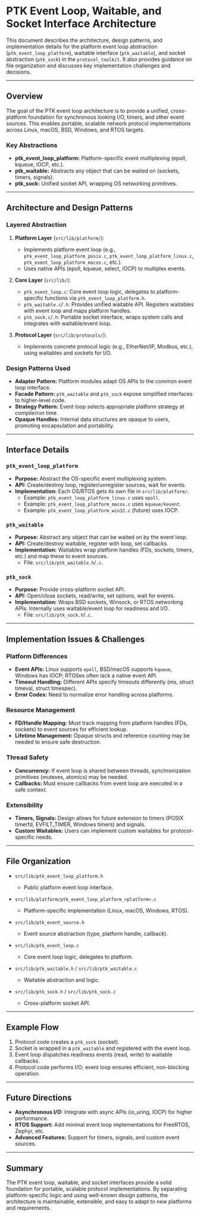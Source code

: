 # PTK Event Loop, Waitable, and Socket Interface Architecture

This document describes the architecture, design patterns, and implementation details for the platform event loop abstraction (`ptk_event_loop_platform`), waitable interface (`ptk_waitable`), and socket abstraction (`ptk_sock`) in the `protocol_toolkit`. It also provides guidance on file organization and discusses key implementation challenges and decisions.

---

## Overview

The goal of the PTK event loop architecture is to provide a unified, cross-platform foundation for synchronous looking I/O, timers, and other event sources. This enables portable, scalable network protocol implementations across Linux, macOS, BSD, Windows, and RTOS targets.

### Key Abstractions

- **ptk_event_loop_platform:** Platform-specific event multiplexing (epoll, kqueue, IOCP, etc.).
- **ptk_waitable:** Abstracts any object that can be waited on (sockets, timers, signals).
- **ptk_sock:** Unified socket API, wrapping OS networking primitives.

---

## Architecture and Design Patterns

### Layered Abstraction

1. **Platform Layer** (`src/lib/platform/`):
    - Implements platform event loop (e.g., `ptk_event_loop_platform_posix.c`, `ptk_event_loop_platform_linux.c`, `ptk_event_loop_platform_macos.c`, etc.).
    - Uses native APIs (epoll, kqueue, select, IOCP) to multiplex events.

2. **Core Layer** (`src/lib/`):
    - `ptk_event_loop.c`: Core event loop logic, delegates to platform-specific functions via `ptk_event_loop_platform.h`.
    - `ptk_waitable.c`/`.h`: Provides unified waitable API. Registers waitables with event loop and maps platform handles.
    - `ptk_sock.c`/`.h`: Portable socket interface, wraps system calls and integrates with waitable/event loop.

3. **Protocol Layer** (`src/lib/protocols/`):
    - Implements concrete protocol logic (e.g., EtherNet/IP, Modbus, etc.), using waitables and sockets for I/O.

### Design Patterns Used

- **Adapter Pattern:** Platform modules adapt OS APIs to the common event loop interface.
- **Facade Pattern:** `ptk_waitable` and `ptk_sock` expose simplified interfaces to higher-level code.
- **Strategy Pattern:** Event loop selects appropriate platform strategy at compile/run time.
- **Opaque Handles:** Internal data structures are opaque to users, promoting encapsulation and portability.

---

## Interface Details

### `ptk_event_loop_platform`

- **Purpose:** Abstract the OS-specific event multiplexing system.
- **API:** Create/destroy loop, register/unregister sources, wait for events.
- **Implementation:** Each OS/RTOS gets its own file in `src/lib/platform/`.
    - Example: `ptk_event_loop_platform_linux.c` uses `epoll`.
    - Example: `ptk_event_loop_platform_macos.c` uses `kqueue/kevent`.
    - Example: `ptk_event_loop_platform_win32.c` (future) uses IOCP.

### `ptk_waitable`

- **Purpose:** Abstract any object that can be waited on by the event loop.
- **API:** Create/destroy waitable, register with loop, set callbacks.
- **Implementation:** Waitables wrap platform handles (FDs, sockets, timers, etc.) and map these to event sources.
    - File: `src/lib/ptk_waitable.h`/`.c`.

### `ptk_sock`

- **Purpose:** Provide cross-platform socket API.
- **API:** Open/close sockets, read/write, set options, wait for events.
- **Implementation:** Wraps BSD sockets, Winsock, or RTOS networking APIs. Internally uses waitable/event loop for readiness and I/O.
    - File: `src/lib/ptk_sock.h`/`.c`.

---

## Implementation Issues & Challenges

### Platform Differences

- **Event APIs:** Linux supports `epoll`, BSD/macOS supports `kqueue`, Windows has IOCP; RTOSes often lack a native event API.
- **Timeout Handling:** Different APIs specify timeouts differently (ms, struct timeval, struct timespec).
- **Error Codes:** Need to normalize error handling across platforms.

### Resource Management

- **FD/Handle Mapping:** Must track mapping from platform handles (FDs, sockets) to event sources for efficient lookup.
- **Lifetime Management:** Opaque structs and reference counting may be needed to ensure safe destruction.

### Thread Safety

- **Concurrency:** If event loop is shared between threads, synchronization primitives (mutexes, atomics) may be needed.
- **Callbacks:** Must ensure callbacks from event loop are executed in a safe context.

### Extensibility

- **Timers, Signals:** Design allows for future extension to timers (POSIX timerfd, EVFILT_TIMER, Windows timers) and signals.
- **Custom Waitables:** Users can implement custom waitables for protocol-specific needs.

---

## File Organization

- `src/lib/ptk_event_loop_platform.h`  
    - Public platform event loop interface.

- `src/lib/platform/ptk_event_loop_platform_<platform>.c`  
    - Platform-specific implementation (Linux, macOS, Windows, RTOS).

- `src/lib/ptk_event_source.h`  
    - Event source abstraction (type, platform handle, callback).

- `src/lib/ptk_event_loop.c`  
    - Core event loop logic, delegates to platform.

- `src/lib/ptk_waitable.h` / `src/lib/ptk_waitable.c`  
    - Waitable abstraction and logic.

- `src/lib/ptk_sock.h` / `src/lib/ptk_sock.c`  
    - Cross-platform socket API.

---

## Example Flow

1. Protocol code creates a `ptk_sock` (socket).
2. Socket is wrapped in a `ptk_waitable` and registered with the event loop.
3. Event loop dispatches readiness events (read, write) to waitable callbacks.
4. Protocol code performs I/O; event loop ensures efficient, non-blocking operation.

---

## Future Directions

- **Asynchronous I/O:** Integrate with async APIs (io_uring, IOCP) for higher performance.
- **RTOS Support:** Add minimal event loop implementations for FreeRTOS, Zephyr, etc.
- **Advanced Features:** Support for timers, signals, and custom event sources.

---

## Summary

The PTK event loop, waitable, and socket interfaces provide a solid foundation for portable, scalable protocol implementations. By separating platform-specific logic and using well-known design patterns, the architecture is maintainable, extensible, and easy to adapt to new platforms and requirements.
